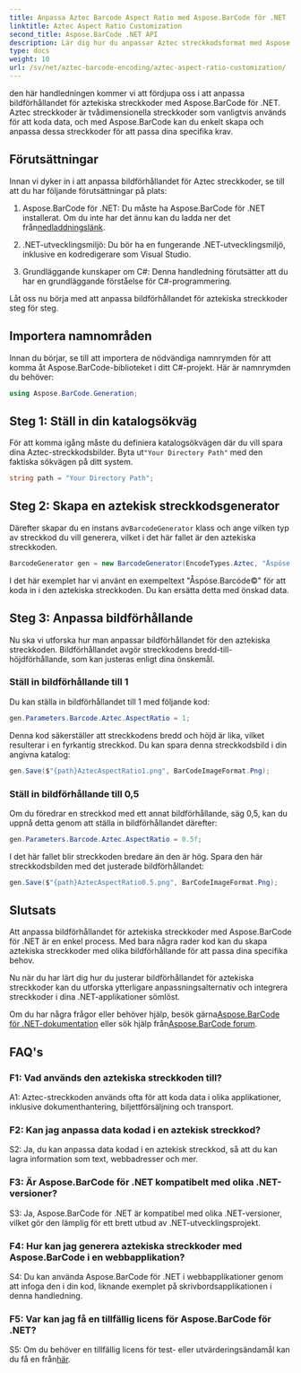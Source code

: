 ```yaml
---
title: Anpassa Aztec Barcode Aspect Ratio med Aspose.BarCode för .NET
linktitle: Aztec Aspect Ratio Customization
second_title: Aspose.BarCode .NET API
description: Lär dig hur du anpassar Aztec streckkodsformat med Aspose.BarCode för .NET. Skapa unika, flexibla streckkoder för dina .NET-applikationer.
type: docs
weight: 10
url: /sv/net/aztec-barcode-encoding/aztec-aspect-ratio-customization/
---
```

den här handledningen kommer vi att fördjupa oss i att anpassa bildförhållandet för aztekiska streckkoder med Aspose.BarCode för .NET. Aztec streckkoder är tvådimensionella streckkoder som vanligtvis används för att koda data, och med Aspose.BarCode kan du enkelt skapa och anpassa dessa streckkoder för att passa dina specifika krav.

## Förutsättningar

Innan vi dyker in i att anpassa bildförhållandet för Aztec streckkoder, se till att du har följande förutsättningar på plats:

1.  Aspose.BarCode för .NET: Du måste ha Aspose.BarCode för .NET installerat. Om du inte har det ännu kan du ladda ner det från[nedladdningslänk](https://releases.aspose.com/barcode/net/).

2. .NET-utvecklingsmiljö: Du bör ha en fungerande .NET-utvecklingsmiljö, inklusive en kodredigerare som Visual Studio.

3. Grundläggande kunskaper om C#: Denna handledning förutsätter att du har en grundläggande förståelse för C#-programmering.

Låt oss nu börja med att anpassa bildförhållandet för aztekiska streckkoder steg för steg.

## Importera namnområden

Innan du börjar, se till att importera de nödvändiga namnrymden för att komma åt Aspose.BarCode-biblioteket i ditt C#-projekt. Här är namnrymden du behöver:

```csharp
using Aspose.BarCode.Generation;
```

## Steg 1: Ställ in din katalogsökväg

 För att komma igång måste du definiera katalogsökvägen där du vill spara dina Aztec-streckkodsbilder. Byta ut`"Your Directory Path"` med den faktiska sökvägen på ditt system.

```csharp
string path = "Your Directory Path";
```

## Steg 2: Skapa en aztekisk streckkodsgenerator

 Därefter skapar du en instans av`BarcodeGenerator` klass och ange vilken typ av streckkod du vill generera, vilket i det här fallet är den aztekiska streckkoden.

```csharp
BarcodeGenerator gen = new BarcodeGenerator(EncodeTypes.Aztec, "Åspóse.Barcóde©");
```

I det här exemplet har vi använt en exempeltext "Åspóse.Barcóde©" för att koda in i den aztekiska streckkoden. Du kan ersätta detta med önskad data.

## Steg 3: Anpassa bildförhållande

Nu ska vi utforska hur man anpassar bildförhållandet för den aztekiska streckkoden. Bildförhållandet avgör streckkodens bredd-till-höjdförhållande, som kan justeras enligt dina önskemål.

### Ställ in bildförhållande till 1

Du kan ställa in bildförhållandet till 1 med följande kod:

```csharp
gen.Parameters.Barcode.Aztec.AspectRatio = 1;
```

Denna kod säkerställer att streckkodens bredd och höjd är lika, vilket resulterar i en fyrkantig streckkod. Du kan spara denna streckkodsbild i din angivna katalog:

```csharp
gen.Save($"{path}AztecAspectRatio1.png", BarCodeImageFormat.Png);
```

### Ställ in bildförhållande till 0,5

Om du föredrar en streckkod med ett annat bildförhållande, säg 0,5, kan du uppnå detta genom att ställa in bildförhållandet därefter:

```csharp
gen.Parameters.Barcode.Aztec.AspectRatio = 0.5f;
```

I det här fallet blir streckkoden bredare än den är hög. Spara den här streckkodsbilden med det justerade bildförhållandet:

```csharp
gen.Save($"{path}AztecAspectRatio0.5.png", BarCodeImageFormat.Png);
```

## Slutsats

Att anpassa bildförhållandet för aztekiska streckkoder med Aspose.BarCode för .NET är en enkel process. Med bara några rader kod kan du skapa aztekiska streckkoder med olika bildförhållande för att passa dina specifika behov.

Nu när du har lärt dig hur du justerar bildförhållandet för aztekiska streckkoder kan du utforska ytterligare anpassningsalternativ och integrera streckkoder i dina .NET-applikationer sömlöst.

 Om du har några frågor eller behöver hjälp, besök gärna[Aspose.BarCode för .NET-dokumentation](https://reference.aspose.com/barcode/net/) eller sök hjälp från[Aspose.BarCode forum](https://forum.aspose.com/c/barcode/13).

## FAQ's

### F1: Vad används den aztekiska streckkoden till?

A1: Aztec-streckkoden används ofta för att koda data i olika applikationer, inklusive dokumenthantering, biljettförsäljning och transport.

### F2: Kan jag anpassa data kodad i en aztekisk streckkod?

S2: Ja, du kan anpassa data kodad i en aztekisk streckkod, så att du kan lagra information som text, webbadresser och mer.

### F3: Är Aspose.BarCode för .NET kompatibelt med olika .NET-versioner?

S3: Ja, Aspose.BarCode för .NET är kompatibel med olika .NET-versioner, vilket gör den lämplig för ett brett utbud av .NET-utvecklingsprojekt.

### F4: Hur kan jag generera aztekiska streckkoder med Aspose.BarCode i en webbapplikation?

S4: Du kan använda Aspose.BarCode för .NET i webbapplikationer genom att infoga den i din kod, liknande exemplet på skrivbordsapplikationen i denna handledning.

### F5: Var kan jag få en tillfällig licens för Aspose.BarCode för .NET?

S5: Om du behöver en tillfällig licens för test- eller utvärderingsändamål kan du få en från[här](https://purchase.aspose.com/temporary-license/).